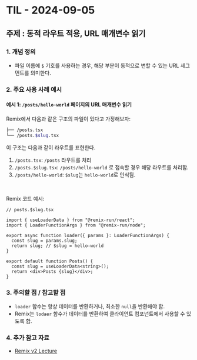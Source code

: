 # TIL - 2024-09-05

## 주제 : 동적 라우트 적용, URL 매개변수 읽기

### 1. 개념 정의
- 파일 이름에 `$` 기호를 사용하는 경우, 해당 부분이 동적으로 변할 수 있는 URL 세그먼트를 의미한다.

### 2. 주요 사용 사례 예시

#### **예시 1**: `/posts/hello-world` 페이지의 URL 매개변수 읽기

Remix에서 다음과 같은 구조의 파일이 있다고 가정해보자:

```bash
├── /posts.tsx
└── /posts.$slug.tsx
```

이 구조는 다음과 같이 라우트를 표현한다.

1. `/posts.tsx`: `/posts` 라우트를 처리
2. `/posts.$slug.tsx`: `/posts/hello-world` 로 접속할 경우 해당 라우트를 처리함.
3. `/posts/hello-world`: `$slug`는 `hello-world`로 인식됨.

<br/>

Remix 코드 예시:
```tsx
// posts.$slug.tsx

import { useLoaderData } from "@remix-run/react";
import { LoaderFunctionArgs } from "@remix-run/node";

export async function loader({ params }: LoaderFunctionArgs) {
  const slug = params.slug;
  return slug; // $slug = hello-world
}

export default function Posts() {
  const slug = useLoaderData<string>();
  return <div>Posts {slug}</div>;
}

```

### 3. 주의할 점 / 참고할 점
- `loader` 함수는 항상 데이터를 반환하거나, 최소한 `null`을 반환해야 함.
- Remix는 `lodaer` 함수가 데이터를 반환하여 클라이언트 컴포넌트에서 사용할 수 있도록 함.

### 4. 추가 참고 자료
- [Remix v2 Lecture](https://www.udemy.com/course/remix-js-course/?couponCode=OF83024D)